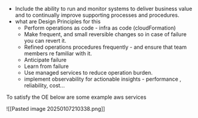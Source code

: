 - Include the ability to run and monitor systems to deliver business value and to continually improve supporting processes and procedures.
- what are Design Principles for this
  - Perform operations as code - infra as code (cloudFormation)
  - Make frequent, and small reversible changes  so in case of failure you can revert it.
  - Refined operations procedures frequently - and ensure that team members re familiar with it.
  - Anticipate failure
  - Learn from failure
  - Use managed services to reduce operation burden.
  - implement observability for actionable insights - performance , reliability, cost...

To satisfy the OE below are some example aws services 

![[Pasted image 20250107210338.png]]
